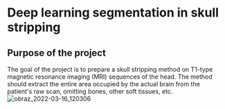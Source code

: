 # Deep learning segmentation in skull stripping
## Purpose of the project
The goal of the project is to prepare a skull stripping method on T1-type magnetic resonance imaging (MRI) sequences of the head. The method should extract the entire area occupied by the actual brain from the patient's raw scan, omitting bones, other soft tissues, etc.
![obraz_2022-03-16_120306](https://user-images.githubusercontent.com/48990829/159034075-ab2b037b-1e3a-4f39-9e45-eb2978d9cef5.png)
